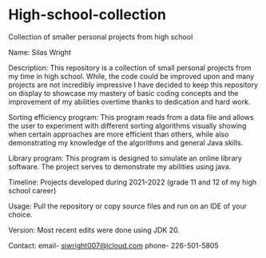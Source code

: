 # High-school-collection
 Collection of smaller personal projects from high school
 
Name: Silas Wright

Description: This repository is a collection of small personal projects from my time in high school. While, the code could be improved upon and many projects are not incredibly impressive I have decided to keep this repository on display to showcase my mastery of basic coding concepts and the improvement of my abilities overtime thanks to dedication and hard work.

Sorting efficiency program: This program reads from a data file and allows the user to experiment with different sorting algorithms visually showing when certain approaches are more efficient than others, while also demonstrating my knowledge of the algorithms and general Java skills.

Library program: This program is designed to simulate an online library software. The project serves to demonstrate my abilities using java.

Timeline: Projects developed during 2021-2022 (grade 11 and 12 of my high school career)

Usage: Pull the repository or copy source files and run on an IDE of your choice.

Version: Most recent edits were done using JDK 20.

Contact: email- siwright007@icloud.com phone- 226-501-5805

